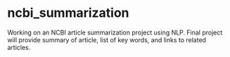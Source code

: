 # ncbi_summarization
Working on an NCBI article summarization project using NLP. Final project will provide summary of article, list of key words, and links to related articles.
